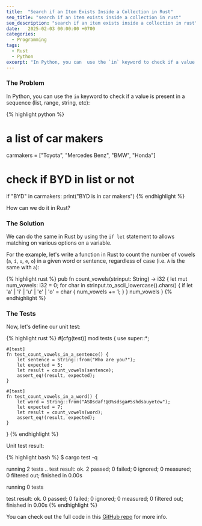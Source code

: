```yaml
---
title:  "Search if an Item Exists Inside a Collection in Rust"
seo_title: "search if an item exists inside a collection in rust"
seo_description: "search if an item exists inside a collection in rust"
date:   2025-02-03 00:00:00 +0700
categories:
  - Programming
tags:
  - Rust
  - Python
excerpt: "In Python, you can  use the `in` keyword to check if a value is present in a sequence (list, range, string, etc)..."
---
```

### The Problem
In Python, you can  use the `in` keyword to check if a value is present in a sequence (list, range, string, etc):

{% highlight python %}
# a list of car makers
carmakers = ["Toyota", "Mercedes Benz", "BMW", "Honda"]

# check if BYD in list or not
if "BYD" in carmakers:
    print("BYD is in car makers")
{% endhighlight %}

How can we do it in Rust?

### The Solution
We can do the same in Rust by using the `if let` statement to allows matching on various options on a variable.

For the example, let's write a function in Rust to count the number of vowels (`a`, `i`, `u`, `e`, `o`) in a 
given word or sentence, regardless of case (i.e. `A` is the same with `a`):

{% highlight rust %}
pub fn count_vowels(strinput: String) -> i32 {
    let mut num_vowels: i32 = 0;
    for char in strinput.to_ascii_lowercase().chars() {
        if let 'a' | 'i' | 'u' | 'e' | 'o' = char {
            num_vowels += 1;
        }
    }
    num_vowels
}
{% endhighlight %}

### The Tests

Now, let's define our unit test:

{% highlight rust %}
#[cfg(test)]
mod tests {
    use super::*;

    #[test]
    fn test_count_vowels_in_a_sentence() {
        let sentence = String::from("Who are you?");
        let expected = 5;
        let result = count_vowels(sentence);
        assert_eq!(result, expected);
    }

    #[test]
    fn test_count_vowels_in_a_word() {
        let word = String::from("ASDsdaf!@3%sdsga#5shdsauyetow");
        let expected = 7;
        let result = count_vowels(word);
        assert_eq!(result, expected);
    }
}
{% endhighlight %}


Unit test result:

{% highlight bash %}
$ cargo test -q

running 2 tests
..
test result: ok. 2 passed; 0 failed; 0 ignored; 0 measured; 0 filtered out; finished in 0.00s


running 0 tests

test result: ok. 0 passed; 0 failed; 0 ignored; 0 measured; 0 filtered out; finished in 0.00s
{% endhighlight %}

You can check out the full code in this [GitHub repo][github-repo] for more info.

[github-repo]: https://github.com/GandhiNN/rust-leetcode/blob/master/problem_set/easy/count_vowels/src/lib.rs
